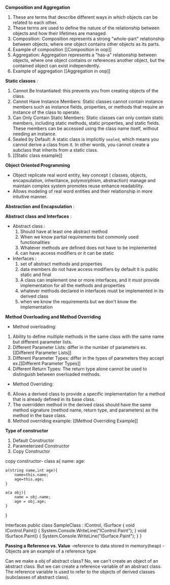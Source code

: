 **Composition and Aggregation**
1. These are terms that describe different ways in which objects can be related to each other.
2. These terms are used to define the nature of the relationship between objects and how their lifetimes are managed.
3. Composition: Composition represents a strong "whole-part" relationship between objects, where one object contains other objects as its parts.
4. Example of composition [[Composition in oop]]
5. Aggregation: Aggregation represents a "has-a" relationship between objects, where one object contains or references another object, but the contained object can exist independently.
6. Example of aggregation [[Aggregation in oop]]

**Static classes** :
1. Cannot Be Instantiated: this prevents you from creating objects of the class.
2. Cannot Have Instance Members: Static classes cannot contain instance members such as instance fields, properties, or methods that require an instance of the class to operate.
3. Can Only Contain Static Members: Static classes can only contain static members, including static methods, static properties, and static fields. These members can be accessed using the class name itself, without needing an instance.
4. Sealed by Default: A static class is implicitly `sealed`, which means you cannot derive a class from it. In other words, you cannot create a subclass that inherits from a static class.
5. [[Static class example]]


**Object Oriented Programming**
- Object replicate real word entity, key concept ( classes, objects, encapsulation, inheritance, polymorphism, abstraction) manage and maintain complex system promotes reuse enhance readability.
- Allows modeling of real word entities and their relationship in more intuitive manner.

**Abstraction and Encapsulation** :

**Abstract class and Interfaces** :
- Abstract class : 
	 1. Should have at least  one abstract method 
	 2. When we know partial requirements but commonly used functionalities
	 3. Whatever methods are defined does not have to be implemented
	 4. can have access modifiers or it can be static
- Interfaces :
	1.  set of abstract methods and properties
	2.  data members do not have access modifiers by default it is public static and final
	3.  A class can implement one or more interfaces, and it must provide implementation for all  the methods and properties 
	4.  whatever methods declared in interfaces must be implemented in its derived class 
	5.  when we know the requirements but we don't know the implementation

**Method Overloading and Method Overriding**
- Method overloading: 
1. Ability to define multiple methods in the same class with the same name but different parameter lists.
2. Different Parameter Lists: differ in the number of parameters ex.[[Different Parameter Lists]]
3. Different Parameter Types: differ in the types of parameters they accept ex.[[Different Parameter Types]]
4. Different Return Types: The return type alone cannot be used to distinguish between overloaded methods. 

- Method Overriding:
6. Allows a derived class to provide a specific implementation for a method that is already defined in its base class.
7. The overridden method in the derived class should have the same method signature (method name, return type, and parameters) as the method in the base class.
8. Method overriding example: [[Method Overriding Example]]


**Type of constructor**
1. Default Constructor
2. Parameterized Constructor
3. Copy Constructor

copy constructor-
class a{
	name:
	age:
	
	a(string name,int age){
		name=this.name;
		age=this.age;
	}
	
	a(a obj){
		name = obj.name;
		age = obj.age;
	}
}

Interfaces
public class SampleClass : IControl, ISurface
{
    void IControl.Paint()
    {
        System.Console.WriteLine("IControl.Paint");
    }
    void ISurface.Paint()
    {
        System.Console.WriteLine("ISurface.Paint");
    }
}

**Passing a Reference vs. Value**
-reference to data stored in memory(heap)
-Objects are an example of a reference type

Can we make a obj of abstract class?
No, we can't create an object of an abstract class. But we can create a reference variable of an abstract class.
The reference variable is used to refer to the objects of derived classes (subclasses of abstract class).